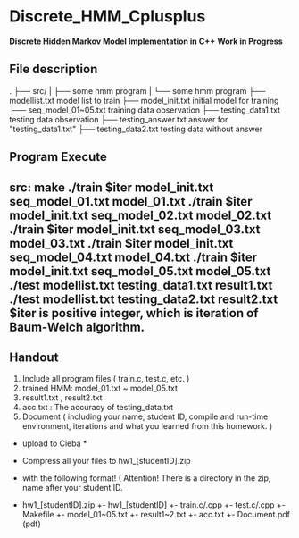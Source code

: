 # Discrete_HMM_Cplusplus
**Discrete Hidden Markov Model Implementation in C++**
**Work in Progress**

## File description
.
├── src/
|   ├── some hmm program
|   └── some hmm program
├── modellist.txt           model list to train
├── model_init.txt          initial model for training
├── seq_model_01~05.txt     training data observation
├── testing_data1.txt       testing data  observation
├── testing_answer.txt      answer for "testing_data1.txt"
├── testing_data2.txt       testing data without answer

## Program Execute
src:
 make
 ./train $iter model_init.txt seq_model_01.txt model_01.txt
 ./train $iter model_init.txt seq_model_02.txt model_02.txt
 ./train $iter model_init.txt seq_model_03.txt model_03.txt
 ./train $iter model_init.txt seq_model_04.txt model_04.txt
 ./train $iter model_init.txt seq_model_05.txt model_05.txt
 ./test modellist.txt testing_data1.txt result1.txt
 ./test modellist.txt testing_data2.txt result2.txt
$iter is positive integer, which is iteration of Baum-Welch algorithm.
-
## Handout 
1. Include all program files  ( train.c, test.c, etc. )
2. trained HMM:    model_01.txt ~ model_05.txt
3. result1.txt , result2.txt
4. acc.txt : The accuracy of testing_data.txt
5. Document ( including your name, student ID, compile and run-time environment, iterations and what you learned from this homework. )

* upload to Cieba *
 - Compress all your files to hw1_[studentID].zip
 - with the following format! ( Attention! There is a directory in the zip, name after your student ID.

 - hw1_[studentID].zip
 +- hw1_[studentID]
    +- train.c/.cpp
    +- test.c/.cpp
    +- Makefile
    +- model_01~05.txt
    +- result1~2.txt 
    +- acc.txt
    +- Document.pdf (pdf)
